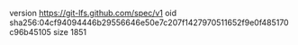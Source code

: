 version https://git-lfs.github.com/spec/v1
oid sha256:04cf94094446b29556646e50e7c207f1427970511652f9e0f485170c96b45105
size 1851
